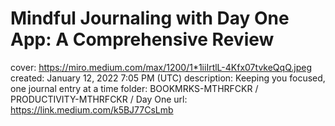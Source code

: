# Mindful Journaling with Day One App: A Comprehensive Review

cover: https://miro.medium.com/max/1200/1*1iiIrtlL-4Kfx07tvkeQqQ.jpeg
created: January 12, 2022 7:05 PM (UTC)
description: Keeping you focused, one journal entry at a time
folder: BOOKMRKS-MTHRFCKR / PRODUCTIVITY-MTHRFCKR / Day One
url: https://link.medium.com/k5BJ77CsLmb